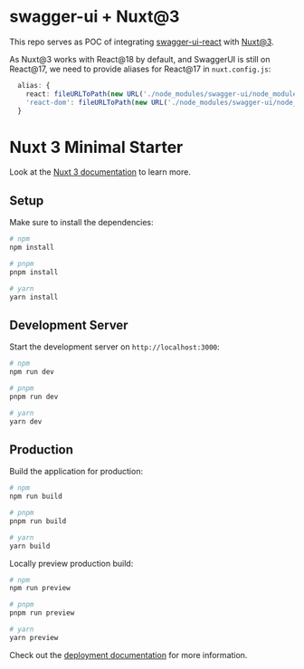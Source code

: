 # swagger-ui + Nuxt@3

This repo serves as POC of integrating [swagger-ui-react](https://github.com/swagger-api/swagger-ui) with [Nuxt@3](https://nuxt.com/).

As Nuxt@3 works with React@18 by default, and SwaggerUI is still on React@17, we need to provide aliases for React@17 in `nuxt.config.js`:

```ts
  alias: {
    react: fileURLToPath(new URL('./node_modules/swagger-ui/node_modules/react/umd/react.production.min.js', import.meta.url)),
    'react-dom': fileURLToPath(new URL('./node_modules/swagger-ui/node_modules/react-dom/umd/react-dom.production.min.js', import.meta.url)),
  }
```

# Nuxt 3 Minimal Starter

Look at the [Nuxt 3 documentation](https://nuxt.com/docs/getting-started/introduction) to learn more.

## Setup

Make sure to install the dependencies:

```bash
# npm
npm install

# pnpm
pnpm install

# yarn
yarn install
```

## Development Server

Start the development server on `http://localhost:3000`:

```bash
# npm
npm run dev

# pnpm
pnpm run dev

# yarn
yarn dev
```

## Production

Build the application for production:

```bash
# npm
npm run build

# pnpm
pnpm run build

# yarn
yarn build
```

Locally preview production build:

```bash
# npm
npm run preview

# pnpm
pnpm run preview

# yarn
yarn preview
```

Check out the [deployment documentation](https://nuxt.com/docs/getting-started/deployment) for more information.
